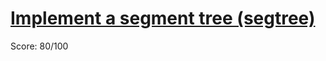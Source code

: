 # [Implement a segment tree (segtree)](https://training.olinfo.it/#/task/segtree/statement)
Score: 80/100
